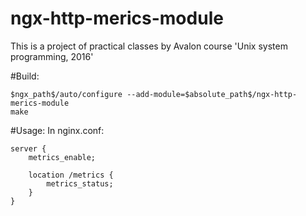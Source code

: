 # ngx-http-merics-module
This is a project of practical classes by Avalon course 'Unix system programming, 2016'

#Build: 
    
    $ngx_path$/auto/configure --add-module=$absolute_path$/ngx-http-merics-module
    make
    
#Usage:
In nginx.conf:

    server {
        metrics_enable;
    
        location /metrics {
            metrics_status;
        }
    }

